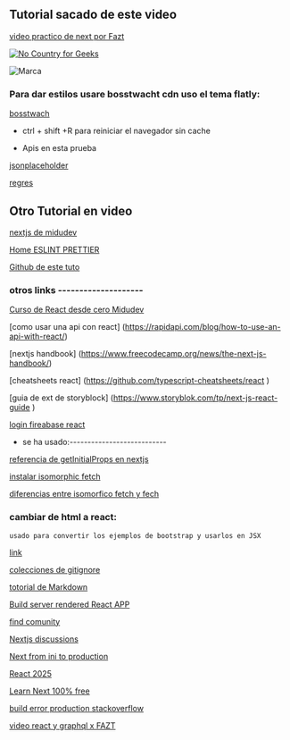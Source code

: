 
 ## Tutorial sacado de este video


[video practico de next por Fazt](https://www.youtube.com/watch?v=Tn6QYliFBcs)    

[![No Country for Geeks](https://img.shields.io/badge/Colaborando%20en-No%20Country%20for%20Geeks-orange.svg)](http://www.nocountryforgeeks.com/author/gallardo)

![Marca](https://upload.wikimedia.org/wikipedia/commons/4/48/Markdown-mark.svg)

### Para dar estilos usare bosstwacht cdn uso el tema flatly: 


[bosstwach](https://www.bootstrapcdn.com/bootswatch/)


- ctrl + shift +R    para reiniciar el navegador sin cache 

- Apis en esta prueba

[jsonplaceholder](https://jsonplaceholder.typicode.com)


[regres]( https://reqres.in/)


## Otro Tutorial en video

[nextjs de midudev](https://www.youtube.com/watch?v=2jxc8DMzt0I)

[Home ESLINT PRETTIER](https://www.youtube.com/watch?v=EEDRcolSHms)

[Github de este tuto](https://github.com/midudev/react-live-coding)


### otros links --------------------

[Curso de React desde cero Midudev](https://github.com/midudev/react-live-coding)

[como usar una api con react] (https://rapidapi.com/blog/how-to-use-an-api-with-react/)


[nextjs handbook] (https://www.freecodecamp.org/news/the-next-js-handbook/)


[cheatsheets react] (https://github.com/typescript-cheatsheets/react )


[guia de ext de storyblock] (https://www.storyblok.com/tp/next-js-react-guide )

[login fireabase react](https://www.youtube.com/watch?v=UlYGGCNFcWo)




- se ha usado:---------------------------


[referencia de getInitialProps en nextjs](https://nextjs.org/docs/api-reference/data-fetching/getInitialProps)


[instalar isomorphic fetch](https://www.npmjs.com/package/isomorphic-fetch)


[diferencias entre isomorfico fetch y fech](https://stackoverflow.com/questions/37936715/what-is-the-difference-between-isomorphic-fetch-and-fetch)





### cambiar de html a react:
    usado para convertir los ejemplos de bootstrap y usarlos en JSX 

 
[link](https://magic.reactjs.net/htmltojsx.htm)


[colecciones de gitignore](https://github.com/github/gitignore)

[totorial de Markdown](https://cuadernosdenotas.github.io/creandoestesitio/006Markdown.html)

[Build server rendered React APP](https://tilomitra.medium.com/building-server-rendered-react-apps-with-nextjs-40313e978cb4)

[find comunity](https://spectrum.chat/explore)

[Nextjs discussions](https://github.com/vercel/next.js/discussions)

[Next from ini to production](https://medium.com/@sscaff1/nextjs-from-npm-init-to-production-c9f543169bfb)


[React 2025](https://react2025.com/)

[Learn Next 100% free](https://masteringnextjs.com/)

[build error production stackoverflow](https://stackoverflow.com/questions/53712936/how-to-build-next-js-production)

[video react y graphql x FAZT](https://www.youtube.com/watch?v=mOXabxAUkzg)